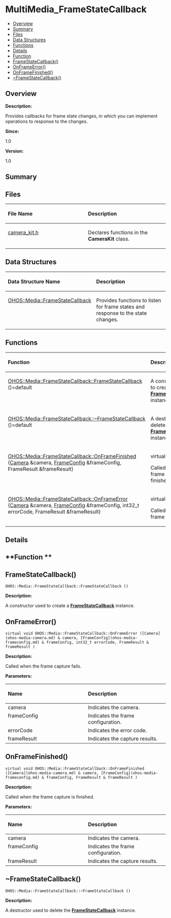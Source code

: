 # MultiMedia\_FrameStateCallback<a name="EN-US_TOPIC_0000001055078093"></a>

-   [Overview](#section594449935165625)
-   [Summary](#section1998256790165625)
-   [Files](#files)
-   [Data Structures](#nested-classes)
-   [Functions](#func-members)
-   [Details](#section1902417098165625)
-   [Function](#section543315877165625)
-   [FrameStateCallback\(\)](#gab2557f65a2744911b66361a895450d67)
-   [OnFrameError\(\)](#ga8692c0a7433e0a98b6a6e364081c3b6a)
-   [OnFrameFinished\(\)](#gaad7c0bd2d27255a8b63d0f5fb75f3b1e)
-   [\~FrameStateCallback\(\)](#gad9ee33e328b523316313b79979b93abb)

## **Overview**<a name="section594449935165625"></a>

**Description:**

Provides callbacks for frame state changes, in which you can implement operations to response to the changes. 

**Since:**

1.0

**Version:**

1.0

## **Summary**<a name="section1998256790165625"></a>

## Files<a name="files"></a>

<a name="table342500398165625"></a>
<table><thead align="left"><tr id="row691447787165625"><th class="cellrowborder" valign="top" width="50%" id="mcps1.1.3.1.1"><p id="p751043643165625"><a name="p751043643165625"></a><a name="p751043643165625"></a>File Name</p>
</th>
<th class="cellrowborder" valign="top" width="50%" id="mcps1.1.3.1.2"><p id="p2017480487165625"><a name="p2017480487165625"></a><a name="p2017480487165625"></a>Description</p>
</th>
</tr>
</thead>
<tbody><tr id="row1198410639165625"><td class="cellrowborder" valign="top" width="50%" headers="mcps1.1.3.1.1 "><p id="p49665126165625"><a name="p49665126165625"></a><a name="p49665126165625"></a><a href="camera_kit-h.md">camera_kit.h</a></p>
</td>
<td class="cellrowborder" valign="top" width="50%" headers="mcps1.1.3.1.2 "><p id="p1096294533165625"><a name="p1096294533165625"></a><a name="p1096294533165625"></a>Declares functions in the <strong id="b1280500269165625"><a name="b1280500269165625"></a><a name="b1280500269165625"></a>CameraKit</strong> class. </p>
</td>
</tr>
</tbody>
</table>

## Data Structures<a name="nested-classes"></a>

<a name="table562214837165625"></a>
<table><thead align="left"><tr id="row1632562102165625"><th class="cellrowborder" valign="top" width="50%" id="mcps1.1.3.1.1"><p id="p1995484168165625"><a name="p1995484168165625"></a><a name="p1995484168165625"></a>Data Structure Name</p>
</th>
<th class="cellrowborder" valign="top" width="50%" id="mcps1.1.3.1.2"><p id="p493769134165625"><a name="p493769134165625"></a><a name="p493769134165625"></a>Description</p>
</th>
</tr>
</thead>
<tbody><tr id="row1385698160165625"><td class="cellrowborder" valign="top" width="50%" headers="mcps1.1.3.1.1 "><p id="p980005119165625"><a name="p980005119165625"></a><a name="p980005119165625"></a><a href="ohos-media-framestatecallback.md">OHOS::Media::FrameStateCallback</a></p>
</td>
<td class="cellrowborder" valign="top" width="50%" headers="mcps1.1.3.1.2 "><p id="p1084649061165625"><a name="p1084649061165625"></a><a name="p1084649061165625"></a>Provides functions to listen for frame states and response to the state changes. </p>
</td>
</tr>
</tbody>
</table>

## Functions<a name="func-members"></a>

<a name="table634938471165625"></a>
<table><thead align="left"><tr id="row2047685711165625"><th class="cellrowborder" valign="top" width="50%" id="mcps1.1.3.1.1"><p id="p1408706100165625"><a name="p1408706100165625"></a><a name="p1408706100165625"></a>Function</p>
</th>
<th class="cellrowborder" valign="top" width="50%" id="mcps1.1.3.1.2"><p id="p577365442165625"><a name="p577365442165625"></a><a name="p577365442165625"></a>Description</p>
</th>
</tr>
</thead>
<tbody><tr id="row1021587308165625"><td class="cellrowborder" valign="top" width="50%" headers="mcps1.1.3.1.1 "><p id="p879170954165625"><a name="p879170954165625"></a><a name="p879170954165625"></a><a href="multimedia_framestatecallback.md#gab2557f65a2744911b66361a895450d67">OHOS::Media::FrameStateCallback::FrameStateCallback</a> ()=default</p>
</td>
<td class="cellrowborder" valign="top" width="50%" headers="mcps1.1.3.1.2 "><p id="p1485126932165625"><a name="p1485126932165625"></a><a name="p1485126932165625"></a> </p>
<p id="p272704566165625"><a name="p272704566165625"></a><a name="p272704566165625"></a>A constructor used to create a <strong id="b21536647165625"><a name="b21536647165625"></a><a name="b21536647165625"></a><a href="ohos-media-framestatecallback.md">FrameStateCallback</a></strong> instance. </p>
</td>
</tr>
<tr id="row1553233690165625"><td class="cellrowborder" valign="top" width="50%" headers="mcps1.1.3.1.1 "><p id="p181215042165625"><a name="p181215042165625"></a><a name="p181215042165625"></a><a href="multimedia_framestatecallback.md#gad9ee33e328b523316313b79979b93abb">OHOS::Media::FrameStateCallback::~FrameStateCallback</a> ()=default</p>
</td>
<td class="cellrowborder" valign="top" width="50%" headers="mcps1.1.3.1.2 "><p id="p768586639165625"><a name="p768586639165625"></a><a name="p768586639165625"></a> </p>
<p id="p331965810165625"><a name="p331965810165625"></a><a name="p331965810165625"></a>A destructor used to delete the <strong id="b2039386072165625"><a name="b2039386072165625"></a><a name="b2039386072165625"></a><a href="ohos-media-framestatecallback.md">FrameStateCallback</a></strong> instance. </p>
</td>
</tr>
<tr id="row460520209165625"><td class="cellrowborder" valign="top" width="50%" headers="mcps1.1.3.1.1 "><p id="p334739941165625"><a name="p334739941165625"></a><a name="p334739941165625"></a><a href="multimedia_framestatecallback.md#gaad7c0bd2d27255a8b63d0f5fb75f3b1e">OHOS::Media::FrameStateCallback::OnFrameFinished</a> (<a href="ohos-media-camera.md">Camera</a> &amp;camera, <a href="ohos-media-frameconfig.md">FrameConfig</a> &amp;frameConfig, FrameResult &amp;frameResult)</p>
</td>
<td class="cellrowborder" valign="top" width="50%" headers="mcps1.1.3.1.2 "><p id="p1013579507165625"><a name="p1013579507165625"></a><a name="p1013579507165625"></a>virtual void </p>
<p id="p8859331165625"><a name="p8859331165625"></a><a name="p8859331165625"></a>Called when the frame capture is finished. </p>
</td>
</tr>
<tr id="row260680905165625"><td class="cellrowborder" valign="top" width="50%" headers="mcps1.1.3.1.1 "><p id="p1378187304165625"><a name="p1378187304165625"></a><a name="p1378187304165625"></a><a href="multimedia_framestatecallback.md#ga8692c0a7433e0a98b6a6e364081c3b6a">OHOS::Media::FrameStateCallback::OnFrameError</a> (<a href="ohos-media-camera.md">Camera</a> &amp;camera, <a href="ohos-media-frameconfig.md">FrameConfig</a> &amp;frameConfig, int32_t errorCode, FrameResult &amp;frameResult)</p>
</td>
<td class="cellrowborder" valign="top" width="50%" headers="mcps1.1.3.1.2 "><p id="p1947086029165625"><a name="p1947086029165625"></a><a name="p1947086029165625"></a>virtual void </p>
<p id="p727039366165625"><a name="p727039366165625"></a><a name="p727039366165625"></a>Called when the frame capture fails. </p>
</td>
</tr>
</tbody>
</table>

## **Details**<a name="section1902417098165625"></a>

## **Function **<a name="section543315877165625"></a>

## FrameStateCallback\(\)<a name="gab2557f65a2744911b66361a895450d67"></a>

```
OHOS::Media::FrameStateCallback::FrameStateCallback ()
```

 **Description:**

A constructor used to create a  **[FrameStateCallback](ohos-media-framestatecallback.md)**  instance. 

## OnFrameError\(\)<a name="ga8692c0a7433e0a98b6a6e364081c3b6a"></a>

```
virtual void OHOS::Media::FrameStateCallback::OnFrameError ([Camera](ohos-media-camera.md) & camera, [FrameConfig](ohos-media-frameconfig.md) & frameConfig, int32_t errorCode, FrameResult & frameResult )
```

 **Description:**

Called when the frame capture fails. 

**Parameters:**

<a name="table1617194877165625"></a>
<table><thead align="left"><tr id="row1600252957165625"><th class="cellrowborder" valign="top" width="50%" id="mcps1.1.3.1.1"><p id="p932903682165625"><a name="p932903682165625"></a><a name="p932903682165625"></a>Name</p>
</th>
<th class="cellrowborder" valign="top" width="50%" id="mcps1.1.3.1.2"><p id="p645004060165625"><a name="p645004060165625"></a><a name="p645004060165625"></a>Description</p>
</th>
</tr>
</thead>
<tbody><tr id="row517757197165625"><td class="cellrowborder" valign="top" width="50%" headers="mcps1.1.3.1.1 ">camera</td>
<td class="cellrowborder" valign="top" width="50%" headers="mcps1.1.3.1.2 ">Indicates the camera. </td>
</tr>
<tr id="row2047869599165625"><td class="cellrowborder" valign="top" width="50%" headers="mcps1.1.3.1.1 ">frameConfig</td>
<td class="cellrowborder" valign="top" width="50%" headers="mcps1.1.3.1.2 ">Indicates the frame configuration. </td>
</tr>
<tr id="row185876850165625"><td class="cellrowborder" valign="top" width="50%" headers="mcps1.1.3.1.1 ">errorCode</td>
<td class="cellrowborder" valign="top" width="50%" headers="mcps1.1.3.1.2 ">Indicates the error code. </td>
</tr>
<tr id="row2109469379165625"><td class="cellrowborder" valign="top" width="50%" headers="mcps1.1.3.1.1 ">frameResult</td>
<td class="cellrowborder" valign="top" width="50%" headers="mcps1.1.3.1.2 ">Indicates the capture results. </td>
</tr>
</tbody>
</table>

## OnFrameFinished\(\)<a name="gaad7c0bd2d27255a8b63d0f5fb75f3b1e"></a>

```
virtual void OHOS::Media::FrameStateCallback::OnFrameFinished ([Camera](ohos-media-camera.md) & camera, [FrameConfig](ohos-media-frameconfig.md) & frameConfig, FrameResult & frameResult )
```

 **Description:**

Called when the frame capture is finished. 

**Parameters:**

<a name="table1229588815165625"></a>
<table><thead align="left"><tr id="row1815025952165625"><th class="cellrowborder" valign="top" width="50%" id="mcps1.1.3.1.1"><p id="p2051374534165625"><a name="p2051374534165625"></a><a name="p2051374534165625"></a>Name</p>
</th>
<th class="cellrowborder" valign="top" width="50%" id="mcps1.1.3.1.2"><p id="p945790631165625"><a name="p945790631165625"></a><a name="p945790631165625"></a>Description</p>
</th>
</tr>
</thead>
<tbody><tr id="row1787750064165625"><td class="cellrowborder" valign="top" width="50%" headers="mcps1.1.3.1.1 ">camera</td>
<td class="cellrowborder" valign="top" width="50%" headers="mcps1.1.3.1.2 ">Indicates the camera. </td>
</tr>
<tr id="row1319643321165625"><td class="cellrowborder" valign="top" width="50%" headers="mcps1.1.3.1.1 ">frameConfig</td>
<td class="cellrowborder" valign="top" width="50%" headers="mcps1.1.3.1.2 ">Indicates the frame configuration. </td>
</tr>
<tr id="row1020759396165625"><td class="cellrowborder" valign="top" width="50%" headers="mcps1.1.3.1.1 ">frameResult</td>
<td class="cellrowborder" valign="top" width="50%" headers="mcps1.1.3.1.2 ">Indicates the capture results. </td>
</tr>
</tbody>
</table>

## \~FrameStateCallback\(\)<a name="gad9ee33e328b523316313b79979b93abb"></a>

```
OHOS::Media::FrameStateCallback::~FrameStateCallback ()
```

 **Description:**

A destructor used to delete the  **[FrameStateCallback](ohos-media-framestatecallback.md)**  instance. 

